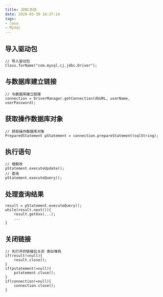 ```yaml
---
title: JDBC总结
date: 2020-05-30 16:37:14
tags:
- Java
- MySql
---
```


## 导入驱动包
```
// 导入驱动包
Class.forName("com.mysql.cj.jdbc.Driver");
```
## 与数据库建立链接
```
// 与数据库建立链接
connection = DriverManager.getConnection(dbURL, userName, userPassword);
```
## 获取操作数据库对象
```
// 获取操作数据库对象
PreparedStatement pStatement = connection.prepareStatement(sqlString);
```
## 执行语句
```
// 增删改
pStatement.executeUpdate();
// 查询
pStatement.executeQuery();
```
## 处理查询结果
```
result = pStatement.executeQuery();
while(result.next()){
    result.getXxx(...);
    ...
}
```
## 关闭链接
```
// 先打开的链接后关闭 类似堆栈
if(result!=null){
    result.close();
}
if(pstatement!=null){
    pstatement.close();
}
if(connection!=null){
    connection.close();
}
```